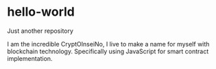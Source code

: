 # hello-world
Just another repository 

I am the incredible CryptOInseiNo, I live to make a name for myself with blockchain technology. Specifically using JavaScript for smart contract implementation.  
